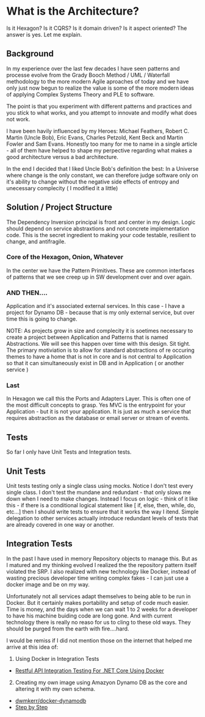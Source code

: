 # What is the Architecture?

Is it Hexagon?  Is it CQRS?  Is it domain driven?  Is it aspect oriented?  The answer is yes.  Let me explain.  

## Background

In my experience over the last few decades I have seen patterns and processe evolve from the Grady Booch Method / UML / Waterfall methodology to the more modern Agile aproaches of today and we have only just now begun to realize the value is some of the more modern ideas of applying Complex Systems Theory and PLE to software. 

The point is that you experiment with different patterns and practices and you stick to what works, and you attempt to innovate and modify what does not work.  

I have been havily influenced by my Heroes:  Michael Feathers, Robert C. Martin (Uncle Bob), Eric Evans, Charles Petzold, Kent Beck and Martin Fowler and Sam Evans.  Honestly too many for me to name in a single article - all of them have helped to shape my perpective regarding what makes a good architecture versus a bad architecture.  

In the end I decided that I liked Uncle Bob's definition the best:  In a Universe where change is the only constant, we can therefore judge software only on it's ability to change without the negative side effects of entropy and unecessary complecity ( I modified it a little)

## Solution / Project Structure

The Dependency Inversion principal is front and center in my design.  Logic should depend on service abstraxtions and not concrete implementation code.  This is the secret ingredient to making your code testable, resilient to change, and antifragile.  

### Core of the Hexagon, Onion, Whatever
In the center we have the Pattern Primitives.  These are common interfaces of patterns that we see creep up in SW development over and over again.


### AND THEN....
Application and it's associated external services.  In this case - I have a project for Dynamo DB - because that is my only external service, but over time this is going to change.  

NOTE:  As projects grow in size and complecity it is soetimes necessary to create a project between Application and Patterns that is named Abstractions.  We will see this happen over time with this design.  Sit tight.  The primary motiviation is to allow for standard abstractions of re occuring themes to have a home that is not in core and is not central to Application so that it can simultaneously exist in DB and in Application ( or another service )

### Last
In Hexagon we call this the Ports and Adapters Layer.  This is often one of the most difficult concepts to grasp.  Yes MVC is the entrypoint for your Application - but it is not your application.  It is just as much a service that requires abstraction as the database or email server or stream of events.  

## Tests 
So far I only have Unit Tests and Integration tests.  

## Unit Tests

Unit tests testing only a single class using mocks.  Notice I don't test every single class.  I don't test the mundane and redundant - that only slows me down when I need to make changes.  Instead I focus on logic - think of it like this - if there is a conditional logical statement like [ if, else, then, while, do, etc...] then I should write tests to ensure that it works the way I itend.  Simple delegation to other services actually introduce redundant levels of tests that are already covered in one way or another.  

## Integration Tests

In the past I have used in memory Repository objects to manage this.  But as I matured and my thinking evolved I realized the the repository pattern itself violated the SRP.  I also realized with new technology like Docker, instead of wasting precious developer time writing complex fakes - I can just use a docker image and be on my way.  

Unfortunately not all services adapt themselves to being able to be run in Docker.  But it certainly makes portability and setup of code much easier.  Time is money, and the days when we can wait 1 to 2 weeks for a developer to have his machine buiding code are long gone.  And with current technology there is really no reaso for us to cling to these old ways.  They should be purged from the earth with fire....hard.  

I would be remiss if I did not mention those on the internet that helped me arrive at this idea of:
1. Using Docker in Integration Tests
  * [Restful API Integration Testing For .NET Core Using Docker](https://btburnett.com/2017/02/restful-api-integration-testing-for-net-core-using-docker.html)
2. Creating my own image using Amazyon Dynamo DB as the core and altering it with my own schema.  
* [dwmkerr/docker-dynamodb](https://github.com/dwmkerr/docker-dynamodb)
* [Step by Step](../MakeDnaymoDbDockerImage/BuildCustomDyanmoDbDocker.sh)

